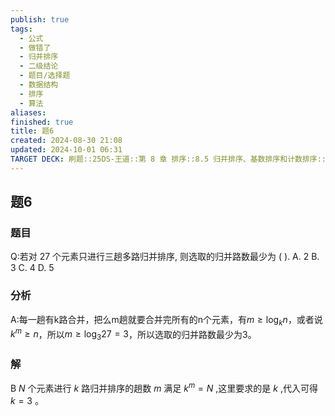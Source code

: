 ```yaml
---
publish: true
tags:
  - 公式
  - 做错了
  - 归并排序
  - 二级结论
  - 题目/选择题
  - 数据结构
  - 排序
  - 算法
aliases: 
finished: true
title: 题6
created: 2024-08-30 21:08
updated: 2024-10-01 06:31
TARGET DECK: 刷题::25DS-王道::第 8 章 排序::8.5 归并排序、基数排序和计数排序::题6
---
```

## 题6
### 题目
Q:若对 27 个元素只进行三趟多路归并排序, 则选取的归并路数最少为 ( ).
A. 2 B. 3 C. 4 D. 5
### 分析
A:每一趟有k路合并，把么m趟就要合并完所有的n个元素，有$m \geq \log_k n$，或者说$k^{m}\geq n$，所以$m \geq \log_3 27 = 3$，所以选取的归并路数最少为3。
### 解
B
$N$ 个元素进行 $k$ 路归并排序的趟数 $m$ 满足 ${k}^{m} = N$ ,这里要求的是 $k$ ,代入可得 $k = 3$ 。
<!--ID: 1727859179455-->


 